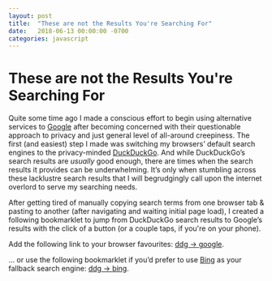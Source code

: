 ```yaml
---
layout: post
title:  "These are not the Results You're Searching For"
date:   2018-06-13 00:00:00 -0700
categories: javascript
---
```


# These are not the Results You're Searching For

Quite some time ago I made a conscious effort to begin using alternative services to [Google](https://www.google.com/) after becoming concerned with their questionable approach to privacy and just general level of all-around creepiness. The first (and easiest) step I made was switching my browsers’ default search engines to the privacy-minded [DuckDuckGo](https://duckduckgo.com). And while DuckDuckGo’s search results are _usually_ good enough, there are times when the search results it provides can be underwhelming. It’s only when stumbling across these lacklustre search results that I will begrudgingly call upon the internet overlord to serve my searching needs.

After getting tired of manually copying search terms from one browser tab & pasting to another (after navigating and waiting initial page load), I created a following bookmarklet to jump from DuckDuckGo search results to Google’s results with the click of a button (or a couple taps, if you're on your phone).

Add the following link to your browser favourites:  <a href="javascript:(function()%7B if (document.location.host != 'duckduckgo.com')%7B alert('🚫 🦆 '); return; %7D var input = document.querySelector('input[name=q]'); window.location='https://www.google.com/search?q='+encodeURIComponent(input ? input.value : '');%7D());" onclick="alert('Drag this link to your bookmarks bar'); return false">ddg → google</a>.

… or use the following bookmarklet if you’d prefer to use [Bing](https://www.bing.com) as your fallback search engine: <a href="javascript:(function()%7B if (document.location.host != 'duckduckgo.com')%7B alert('🚫 🦆 '); return; %7D var input = document.querySelector('input[name=q]'); window.location='https://www.bing.com/search?q='+encodeURIComponent(input ? input.value : '');%7D());" onclick="alert('Drag this link to your bookmarks bar'); return false">ddg → bing</a>.